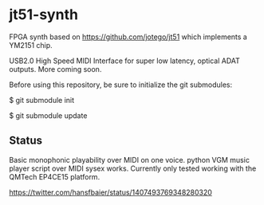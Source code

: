 # jt51-synth

FPGA synth based on https://github.com/jotego/jt51
which implements a YM2151 chip.

USB2.0 High Speed MIDI Interface for super low latency,  optical ADAT outputs.
More coming soon.

Before using this repository, be sure to initialize the git submodules:

$ git submodule init

$ git submodule update

## Status
Basic monophonic playability over MIDI on one voice.
python VGM music player script over MIDI sysex works.
Currently only tested working with the QMTech EP4CE15 platform.

https://twitter.com/hansfbaier/status/1407493769348280320
